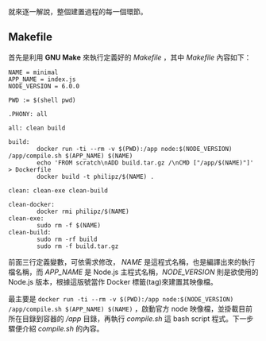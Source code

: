 就來逐一解說，整個建置過程的每一個環節。
## Makefile
首先是利用 **GNU Make** 來執行定義好的 *Makefile* ，其中 *Makefile* 內容如下：
```
NAME = minimal 
APP_NAME = index.js 
NODE_VERSION = 6.0.0 
 
PWD := $(shell pwd) 
 
.PHONY: all 
 
all: clean build 
 
build: 
        docker run -ti --rm -v $(PWD):/app node:$(NODE_VERSION) /app/compile.sh $(APP_NAME) $(NAME) 
        echo 'FROM scratch\nADD build.tar.gz /\nCMD ["/app/$(NAME)"]' > Dockerfile 
        docker build -t philipz/$(NAME) . 
 
clean: clean-exe clean-build 
 
clean-docker: 
        docker rmi philipz/$(NAME) 
clean-exe: 
        sudo rm -f $(NAME) 
clean-build: 
        sudo rm -rf build  
        sudo rm -f build.tar.gz
```

前面三行定義變數，可依需求修改， *NAME* 是這程式名稱，也是編譯出來的執行檔名稱，而 *APP_NAME* 是 Node.js 主程式名稱，*NODE_VERSION* 則是欲使用的 Node.js 版本，根據這版號當作 Docker 標籤(tag)來建置其映像檔。

最主要是 `docker run -ti --rm -v $(PWD):/app node:$(NODE_VERSION) /app/compile.sh $(APP_NAME) $(NAME)` ，啟動官方 node 映像檔，並掛載目前所在目錄到容器的 */app* 目錄，再執行 *compile.sh* 這 bash script 程式。下一步驟便介紹 *compile.sh* 的內容。
